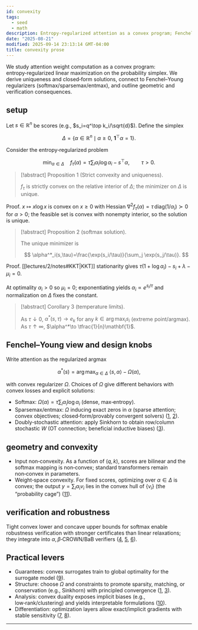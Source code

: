 ```yaml
---
id: convexity
tags:
  - seed
  - math
description: Entropy-regularized attention as a convex program; Fenchel–Young view, geometry, and verification insights.
date: "2025-08-21"
modified: 2025-09-14 23:13:14 GMT-04:00
title: convexity prose
---
```


We study attention weight computation as a convex program: entropy‑regularized linear maximization on the probability simplex. We derive uniqueness and closed‑form solutions, connect to Fenchel–Young regularizers (softmax/sparsemax/entmax), and outline geometric and verification consequences.

## setup

Let $s\in\mathbb{R}^n$ be scores (e.g., $s_i=q^\top k_i/\sqrt{d}$). Define the simplex

$$
\Delta=\{\alpha\in\mathbb{R}^n\mid \alpha\ge 0,\ \mathbf{1}^\top\alpha=1\}.
$$

Consider the entropy‑regularized problem

$$
\min_{\alpha\in\Delta}\quad f_\tau(\alpha)=\tau\sum_i \alpha_i\log\alpha_i - s^\top\alpha,\qquad \tau>0.
$$

> [!abstract] Proposition 1 (Strict convexity and uniqueness).
>
> $f_\tau$ is strictly convex on the relative interior of $\Delta$; the minimizer on $\Delta$ is unique.

Proof. $x\mapsto x\log x$ is convex on $x\ge 0$ with Hessian $\nabla^2 f_\tau(\alpha)=\tau\,\mathrm{diag}(1/\alpha_i)\succ0$ for $\alpha>0$; the feasible set is convex with nonempty interior, so the solution is unique.

> [!abstract] Proposition 2 (softmax solution).
>
> The unique minimizer is
>
> $$
> \alpha^*_i(s,\tau)=\frac{\exp(s_i/\tau)}{\sum_j \exp(s_j/\tau)}.
> $$

Proof. [[lectures/2/notes#KKT|KKT]] stationarity gives $\tau(1+\log\alpha_i)-s_i+\lambda-\mu_i=0$.

At optimality $\alpha_i>0$ so $\mu_i=0$; exponentiating yields $\alpha_i\propto e^{s_i/\tau}$ and normalization on $\Delta$ fixes the constant.

> [!abstract] Corollary 3 (temperature limits).
>
> As $\tau\downarrow 0$, $\alpha^*(s,\tau)\to e_k$ for any $k\in\arg\max_i s_i$ (extreme point/argmax). As $\tau\uparrow\infty$, $\alpha^*\to \tfrac{1}{n}\mathbf{1}$.

## Fenchel–Young view and design knobs

Write attention as the regularized argmax

$$
\alpha^*(s)=\arg\max_{\alpha\in\Delta}\ \langle s,\alpha\rangle-\Omega(\alpha),
$$

with convex regularizer $\Omega$. Choices of $\Omega$ give different behaviors with convex losses and explicit solutions:

- Softmax: $\Omega(\alpha)=\tau\sum_i\alpha_i\log\alpha_i$ (dense, max‑entropy).
- Sparsemax/entmax: $\Omega$ inducing exact zeros in $\alpha$ (sparse attention; convex objectives; closed‑form/provably convergent solvers) ([1], [2]).
- Doubly‑stochastic attention: apply Sinkhorn to obtain row/column stochastic $W$ (OT connection; beneficial inductive biases) ([3]).

## geometry and convexity

- Input non‑convexity. As a function of $(q,k)$, scores are bilinear and the softmax mapping is non‑convex; standard transformers remain non‑convex in parameters.
- Weight‑space convexity. For fixed scores, optimizing over $\alpha\in\Delta$ is convex; the output $y=\sum_i\alpha_i v_i$ lies in the convex hull of $\{v_i\}$ (the “probability cage”) ([11]).

## verification and robustness

Tight convex lower and concave upper bounds for softmax enable robustness verification with stronger certificates than linear relaxations; they integrate into $\alpha, \beta$‑CROWN/BaB verifiers ([4], [5], [6]).

## Practical levers

- Guarantees: convex surrogates train to global optimality for the surrogate model ([9]).
- Structure: choose $\Omega$ and constraints to promote sparsity, matching, or conservation (e.g., Sinkhorn) with principled convergence ([1], [3]).
- Analysis: convex duality exposes implicit biases (e.g., low‑rank/clustering) and yields interpretable formulations ([10]).
- Differentiation: optimization layers allow exact/implicit gradients with stable sensitivity ([7], [8]).

---

[1]: https://jmlr.org/papers/v23/21-0879.html "Sparse Continuous Distributions and Fenchel-Young Losses"
[2]: https://arxiv.org/pdf/1905.05702 "From Softmax to Sparsemax/Entmax"
[3]: https://proceedings.mlr.press/v151/sander22a/sander22a.pdf "Sinkformers: Transformers with Doubly Stochastic Attention"
[4]: https://proceedings.mlr.press/v206/wei23c/wei23c.pdf "Convex Bounds on the Softmax Function with Applications to Robustness Verification"
[5]: https://research.ibm.com/publications/convex-bounds-on-the-softmax-function-with-applications-to-robustness-verification "IBM: Convex Bounds on Softmax"
[6]: https://github.com/Verified-Intelligence/alpha-beta-CROWN "alpha-beta-CROWN verifier"
[7]: https://stanford.edu/~boyd/papers/pdf/diff_cvxpy.pdf "Differentiable Convex Optimization Layers"
[8]: https://proceedings.mlr.press/v70/amos17a/amos17a.pdf "OptNet: Differentiable Optimization as a Layer"
[9]: https://arxiv.org/pdf/2211.11052 "Convexifying Transformers"
[10]: https://arxiv.org/abs/2205.08078 "Unraveling Attention via Convex Duality"
[11]: https://arxiv.org/abs/2005.09561 "Normalized Attention Without Probability Cage"
